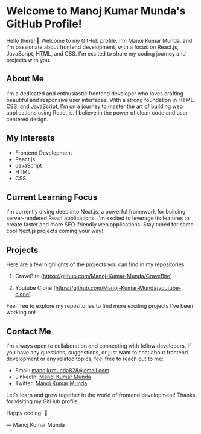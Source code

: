 # Welcome to Manoj Kumar Munda's GitHub Profile!


Hello there! 
👋 Welcome to my GitHub profile. I'm Manoj Kumar Munda, and I'm passionate about frontend development, with a focus on React.js, JavaScript, HTML, and CSS. I'm excited to share my coding journey and projects with you.

## About Me

I'm a dedicated and enthusiastic frontend developer who loves crafting beautiful and responsive user interfaces. With a strong foundation in HTML, CSS, and JavaScript, I'm on a journey to master the art of building web applications using React.js. I believe in the power of clean code and user-centered design.

## My Interests

- Frontend Development
- React.js
- JavaScript
- HTML
- CSS

## Current Learning Focus

I'm currently diving deep into Next.js, a powerful framework for building server-rendered React applications. I'm excited to leverage its features to create faster and more SEO-friendly web applications. Stay tuned for some cool Next.js projects coming your way!

## Projects

Here are a few highlights of the projects you can find in my repositories:

1. CraveBite (https://github.com/Manoj-Kumar-Munda/CraveBite)


2. Youtube Clone (https://github.com/Manoj-Kumar-Munda/youtube-clone)


Feel free to explore my repositories to find more exciting projects I've been working on!

## Contact Me

I'm always open to collaboration and connecting with fellow developers. If you have any questions, suggestions, or just want to chat about frontend development or any related topics, feel free to reach out to me:

- Email: manojkrmunda828@email.com
- LinkedIn: [Manoj Kumar Munda](www.linkedin.com/in/manoj-kumar-munda-6073ba172)
- Twitter: [Manoj Kumar Munda](https://twitter.com/manoj52377)

Let's learn and grow together in the world of frontend development! Thanks for visiting my GitHub profile.

Happy coding! 🚀

— Manoj Kumar Munda

